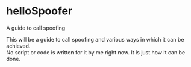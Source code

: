 # helloSpoofer
A guide to call spoofing

This will be a guide to call spoofing and various ways in which it can be achieved.<br/>
No script or code is written for it by me right now. It is just how it can be done.
